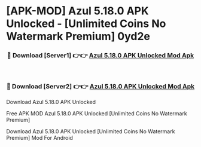 # [APK-MOD] Azul 5.18.0 APK Unlocked - [Unlimited Coins No Watermark Premium] 0yd2e



<div align="center">
<h3>🔴 Download [Server1] 👉👉 <a href="https://momento.my/?title=Azul_5.18.0_APK_Unlocked">Azul 5.18.0 APK Unlocked Mod Apk</a></h3><br>

<h3>🔴 Download [Server2] 👉👉 <a href="https://momento.my/?title=Azul_5.18.0_APK_Unlocked">Azul 5.18.0 APK Unlocked Mod Apk</a></h3>
</div>



Download Azul 5.18.0 APK Unlocked 

Free APK MOD Azul 5.18.0 APK Unlocked [Unlimited Coins No Watermark Premium]

Download Azul 5.18.0 APK Unlocked [Unlimited Coins No Watermark Premium] Mod For Android
